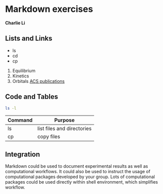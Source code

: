 # Markdown exercises
**Charlie Li**
<br>

## Lists and Links
- ls
- cd
- cp
1. Equilibrium
2. Kinetics
3. Orbitals
[ACS publications](https://pubs.acs.org/)

## Code and Tables
```bash
ls -l
```

| Command | Purpose |
| ------- | ------- |
| ls      | list files and directories |
| cp      | copy files |

## Integration
Markdown could be used to document experimental results as well as computational workflows. It could also be used to instruct the usage of computational packages developed by your group. Lots of computational packages could be used directly within shell environment, which simplifies workflow.